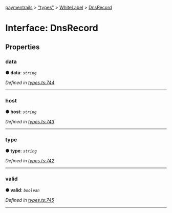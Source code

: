 [paymentrails](../README.md) > ["types"](../modules/_types_.md) > [WhiteLabel](../modules/_types_.whitelabel.md) > [DnsRecord](../interfaces/_types_.whitelabel.dnsrecord.md)



# Interface: DnsRecord


## Properties
<a id="data"></a>

###  data

**●  data**:  *`string`* 

*Defined in [types.ts:744](https://github.com/PaymentRails/javascript-sdk/blob/e46ce8e/lib/types.ts#L744)*





___

<a id="host"></a>

###  host

**●  host**:  *`string`* 

*Defined in [types.ts:743](https://github.com/PaymentRails/javascript-sdk/blob/e46ce8e/lib/types.ts#L743)*





___

<a id="type"></a>

###  type

**●  type**:  *`string`* 

*Defined in [types.ts:742](https://github.com/PaymentRails/javascript-sdk/blob/e46ce8e/lib/types.ts#L742)*





___

<a id="valid"></a>

###  valid

**●  valid**:  *`boolean`* 

*Defined in [types.ts:745](https://github.com/PaymentRails/javascript-sdk/blob/e46ce8e/lib/types.ts#L745)*





___


